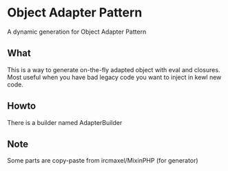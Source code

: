 # Object Adapter Pattern

A dynamic generation for Object Adapter Pattern

## What 

This is a way to generate on-the-fly adapted object with eval and closures.
Most useful when you have bad legacy code you want to inject in kewl new code. 

## Howto

There is a builder named AdapterBuilder

## Note

Some parts are copy-paste from ircmaxel/MixinPHP (for generator)